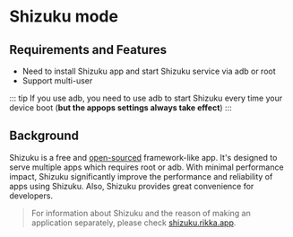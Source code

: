 # Shizuku mode

## Requirements and Features

* Need to install Shizuku app and start Shizuku service via adb or root
* Support multi-user

::: tip
If you use adb, you need to use adb to start Shizuku every time your device boot (**but the appops settings always take effect**)
:::

## Background

Shizuku is a free and [open-sourced](https://github.com/RikkaApps/Shizuku) framework-like app. It's designed to serve multiple apps which requires root or adb. With minimal performance impact, Shizuku significantly improve the performance and reliability of apps using Shizuku. Also, Shizuku provides great convenience for developers.

> For information about Shizuku and the reason of making an application separately, please check [shizuku.rikka.app](https://shizuku.rikka.app/).